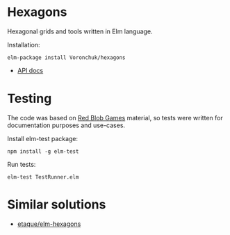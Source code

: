 # Hexagons
Hexagonal grids and tools written in Elm language.

Installation:
    
    elm-package install Voronchuk/hexagons

* [API docs](http://package.elm-lang.org/packages/Voronchuk/hexagons/1.0.2)

# Testing
The code was based on [Red Blob Games](http://www.redblobgames.com/grids/hexagons/) material, so tests were written for documentation purposes and use-cases.

Install elm-test package: 

    npm install -g elm-test
    
Run tests:

    elm-test TestRunner.elm
    
# Similar solutions
* [etaque/elm-hexagons](https://github.com/etaque/elm-hexagons)
